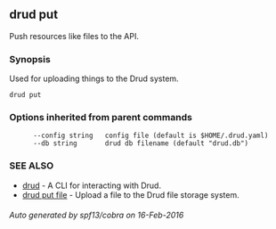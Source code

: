 ## drud put

Push resources like files to the API.

### Synopsis


Used for uploading things to the Drud system.

```
drud put
```

### Options inherited from parent commands

```
      --config string   config file (default is $HOME/.drud.yaml)
      --db string       drud db filename (default "drud.db")
```

### SEE ALSO
* [drud](drud.md)	 - A CLI for interacting with Drud.
* [drud put file](drud_put_file.md)	 - Upload a file to the Drud file storage system.

###### Auto generated by spf13/cobra on 16-Feb-2016
